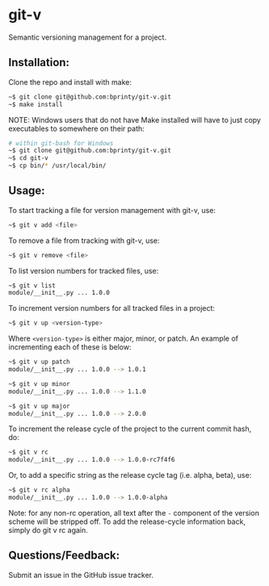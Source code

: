 git-v
========

Semantic versioning management for a project.


## Installation:

Clone the repo and install with make:

```bash
~$ git clone git@github.com:bprinty/git-v.git
~$ make install
```

NOTE: Windows users that do not have Make installed will have to just copy executables to somewhere on their path:

```bash
# within git-bash for Windows
~$ git clone git@github.com:bprinty/git-v.git
~$ cd git-v
~$ cp bin/* /usr/local/bin/
```


## Usage:

To start tracking a file for version management with git-v, use:

```bash
~$ git v add <file>
```

To remove a file from tracking with git-v, use:

```bash
~$ git v remove <file>
```

To list version numbers for tracked files, use:

```bash
~$ git v list
module/__init__.py ... 1.0.0
```

To increment version numbers for all tracked files in a project:

```bash
~$ git v up <version-type>
```

Where ```<version-type>``` is either major, minor, or patch. An example of incrementing each of these is below:

```bash
~$ git v up patch
module/__init__.py ... 1.0.0 --> 1.0.1

~$ git v up minor
module/__init__.py ... 1.0.0 --> 1.1.0

~$ git v up major
module/__init__.py ... 1.0.0 --> 2.0.0
```

To increment the release cycle of the project to the current commit hash, do:

```bash
~$ git v rc
module/__init__.py ... 1.0.0 --> 1.0.0-rc7f4f6
```

Or, to add a specific string as the release cycle tag (i.e. alpha, beta), use:

```bash
~$ git v rc alpha
module/__init__.py ... 1.0.0 --> 1.0.0-alpha
```

Note: for any non-rc operation, all text after the ```-``` component of the version scheme will be stripped off. To add the release-cycle information back, simply do git v rc again.


## Questions/Feedback:

Submit an issue in the GitHub issue tracker.
